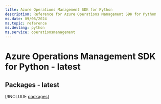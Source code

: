 ```yaml
---
title: Azure Operations Management SDK for Python
description: Reference for Azure Operations Management SDK for Python
ms.date: 09/06/2024
ms.topic: reference
ms.devlang: python
ms.service: operationsmanagement
---
```

# Azure Operations Management SDK for Python - latest
## Packages - latest
[!INCLUDE [packages](operations-management-index.md)]